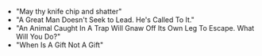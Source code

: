 - "May thy knife chip and shatter"
- "A Great Man Doesn't Seek to Lead. He's Called To It."
- "An Animal Caught In A Trap Will Gnaw Off Its Own Leg To Escape. What Will You Do?"
- "When Is A Gift Not A Gift"
